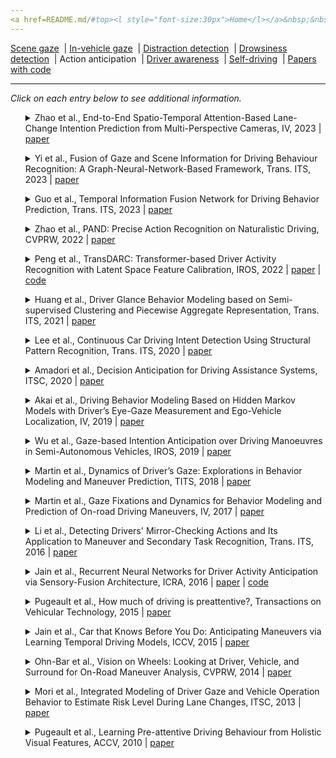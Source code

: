 ```yaml
---
<a href=README.md/#top><l style="font-size:30px">Home</l></a>&nbsp;&nbsp;| <a href=behavioral.md><l style="font-size:30px">Behavioral</l></a>&nbsp;&nbsp;| <l style="font-size:35px">Applications</l>&nbsp;&nbsp;| <a href=datasets.md><l style="font-size:30px">Datasets</l></a>&nbsp;&nbsp;
---
```


[Scene gaze](scene_gaze.md)&nbsp;&nbsp;| [In-vehicle gaze](in-vehicle_gaze.md)&nbsp;&nbsp;| [Distraction detection](distraction_detection.md)&nbsp;&nbsp;| [Drowsiness detection](drowsiness_detection.md)&nbsp;&nbsp;| Action anticipation&nbsp;&nbsp;| [Driver awareness](driver_awareness.md)&nbsp;&nbsp;| [Self-driving](self-driving.md)&nbsp;&nbsp;| [Papers with code](papers_with_code.md)&nbsp;&nbsp;
___
*Click on each entry below to see additional information.*
<ul><a name=2023_IV_Zhao></a>
<details close>
<summary>Zhao et al., End-to-End Spatio-Temporal Attention-Based Lane-Change Intention Prediction from Multi-Perspective Cameras, IV, 2023 | <a href=https://doi.org/10.1109/IV55152.2023.10186602>paper</a></summary>
<ul>
Dataset(s): private
</ul>
<ul>
<pre>
@inproceedings{2023_IV_Zhao,
    author = "Zhao, Zhouqiao and Wei, Zhensong and Tian, Danyang and Reimer, Bryan and Gershon, Pnina and Moradi-Pari, Ehsan",
    booktitle = "2023 IEEE Intelligent Vehicles Symposium (IV)",
    organization = "IEEE",
    pages = "1--8",
    title = "End-to-End Spatio-Temporal Attention-Based Lane-Change Intention Prediction from Multi-Perspective Cameras",
    year = "2023"
}
</pre>
</ul>
</ul>
<ul><a name=2023_T-ITS_Yi></a>
<details close>
<summary>Yi et al., Fusion of Gaze and Scene Information for Driving Behaviour Recognition: A Graph-Neural-Network-Based Framework, Trans. ITS, 2023 | <a href=https://doi.org/10.1109/TITS.2023.3263875>paper</a></summary>
<ul>
Dataset(s): BLVD
</ul>
<ul>
<pre>
@article{2023_T-ITS_Yi,
    author = "Yi, Yangtian and Lu, Chao and Wang, Boyang and Cheng, Long and Li, Zirui and Gong, Jianwei",
    journal = "IEEE Transactions on Intelligent Transportation Systems",
    publisher = "IEEE",
    title = "Fusion of Gaze and Scene Information for Driving Behaviour Recognition: A Graph-Neural-Network-Based Framework",
    year = "2023"
}
</pre>
</ul>
</ul>
<ul><a name=2023_T-ITS_Guo></a>
<details close>
<summary>Guo et al., Temporal Information Fusion Network for Driving Behavior Prediction, Trans. ITS, 2023 | <a href=https://doi.org/10.1109/TITS.2023.3267150>paper</a></summary>
<ul>
Dataset(s): <a href=datasets.md#Brain4Cars>Brain4Cars</a>, private
</ul>
<ul>
<pre>
@article{2023_T-ITS_Guo,
    author = "Guo, Chenghao and Liu, Haizhuang and Chen, Jiansheng and Ma, Huimin",
    journal = "IEEE Transactions on Intelligent Transportation Systems",
    publisher = "IEEE",
    title = "Temporal Information Fusion Network for Driving Behavior Prediction",
    year = "2023"
}
</pre>
</ul>
</ul>
<ul><a name=2022_CVPRW_Zhao></a>
<details close>
<summary>Zhao et al., PAND: Precise Action Recognition on Naturalistic Driving, CVPRW, 2022 | <a href=https://openaccess.thecvf.com/content/CVPR2022W/AICity/papers/Zhao_PAND_Precise_Action_Recognition_on_Naturalistic_Driving_CVPRW_2022_paper.pdf>paper</a></summary>
<ul>
Dataset(s): DGDB
</ul>
<ul>
<pre>
@inproceedings{2022_CVPRW_Zhao,
    author = "Zhao, Hangyue and Xiao, Yuchao and Zhao, Yanyun",
    booktitle = "Proceedings of the IEEE/CVF Conference on Computer Vision and Pattern Recognition",
    pages = "3291--3299",
    title = "PAND: Precise action recognition on naturalistic driving",
    year = "2022"
}
</pre>
</ul>
</ul>
<ul><a name=2022_IROS_Peng></a>
<details close>
<summary>Peng et al., TransDARC: Transformer-based Driver Activity Recognition with Latent Space Feature Calibration, IROS, 2022 | <a href=https://doi.org/10.1109/IROS47612.2022.9981445>paper</a> | <a href=https://github.com/KPeng9510/TransDARC>code</a></summary>
<ul>
Dataset(s): <a href=datasets.md#Drive&Act>Drive&Act</a>
</ul>
<ul>
<pre>
@inproceedings{2022_IROS_Peng,
    author = "Peng, Kunyu and Roitberg, Alina and Yang, Kailun and Zhang, Jiaming and Stiefelhagen, Rainer",
    booktitle = "2022 IEEE/RSJ International Conference on Intelligent Robots and Systems (IROS)",
    organization = "IEEE",
    pages = "278--285",
    title = "TransDARC: Transformer-based Driver Activity Recognition with Latent Space Feature Calibration",
    year = "2022"
}
</pre>
</ul>
</ul>
<ul><a name=2021_T-ITS_Huang></a>
<details close>
<summary>Huang et al., Driver Glance Behavior Modeling based on Semi-supervised Clustering and Piecewise Aggregate Representation, Trans. ITS, 2021 | <a href=https://doi.org/10.1109/TITS.2021.3080322>paper</a></summary>
<ul>
Dataset(s): private
</ul>
<ul>
<pre>
@article{2021_T-ITS_Huang,
    author = "Huang, Jianling and Long, Yan and Zhao, Xiaohua",
    journal = "IEEE Transactions on Intelligent Transportation Systems",
    publisher = "IEEE",
    title = "Driver Glance Behavior Modeling Based on Semi-Supervised Clustering and Piecewise Aggregate Representation",
    year = "2021"
}
</pre>
</ul>
</ul>
<ul><a name=2020_T-ITS_Lee></a>
<details close>
<summary>Lee et al., Continuous Car Driving Intent Detection Using Structural Pattern Recognition, Trans. ITS, 2020 | <a href=https://doi.org/10.1109/TITS.2019.2961928>paper</a></summary>
<ul>
Dataset(s): private
</ul>
<ul>
<pre>
@article{2020_T-ITS_Lee,
    author = "Lee, Sukhan and Khan, Muhammad Qasim and Husen, Mohd Nizam",
    journal = "IEEE Transactions on Intelligent Transportation Systems",
    number = "2",
    pages = "1001--1013",
    title = "Continuous car driving intent detection using structural pattern recognition",
    volume = "22",
    year = "2020"
}
</pre>
</ul>
</ul>
<ul><a name=2020_ITSC_Amadori></a>
<details close>
<summary>Amadori et al., Decision Anticipation for Driving Assistance Systems, ITSC, 2020 | <a href=https://doi.org/10.1109/ITSC45102.2020.9294216>paper</a></summary>
<ul>
Dataset(s): private
</ul>
<ul>
<pre>
@inproceedings{2020_ITSC_Amadori,
    author = "Amadori, Pierluigi Vito and Fischer, Tobias and Wang, Ruohan and Demiris, Yiannis",
    booktitle = "2020 IEEE 23rd International Conference on Intelligent Transportation Systems (ITSC)",
    organization = "IEEE",
    pages = "1--7",
    title = "Decision anticipation for driving assistance systems",
    year = "2020"
}
</pre>
</ul>
</ul>
<ul><a name=2019_IV_Akai></a>
<details close>
<summary>Akai et al., Driving Behavior Modeling Based on Hidden Markov Models with Driver’s Eye-Gaze Measurement and Ego-Vehicle Localization, IV, 2019 | <a href=https://doi.org/10.1109/IVS.2019.8814287>paper</a></summary>
<ul>
Dataset(s): private
</ul>
<ul>
<pre>
@inproceedings{2019_IV_Akai,
    author = "Akai, Naoki and Hirayama, Takatsugu and Morales, Luis Yoichi and Akagi, Yasuhiro and Liu, Hailong and Murase, Hiroshi",
    booktitle = "IV",
    title = "{Driving behavior modeling based on hidden Markov models with driver's eye-gaze measurement and ego-vehicle localization}",
    year = "2019"
}
</pre>
</ul>
</ul>
<ul><a name=2019_IROS_Wu></a>
<details close>
<summary>Wu et al., Gaze-based Intention Anticipation over Driving Manoeuvres in Semi-Autonomous Vehicles, IROS, 2019 | <a href=https://doi.org/10.1109/IROS40897.2019.8967779>paper</a></summary>
<ul>
Dataset(s): private
</ul>
<ul>
<pre>
@inproceedings{2019_IROS_Wu,
    author = "Wu, Min and Louw, Tyron and Lahijanian, Morteza and Ruan, Wenjie and Huang, Xiaowei and Merat, Natasha and Kwiatkowska, Marta",
    booktitle = "IROS",
    title = "Gaze-based intention anticipation over driving manoeuvres in semi-autonomous vehicles",
    year = "2019"
}
</pre>
</ul>
</ul>
<ul><a name=2018_TIV_Martin></a>
<details close>
<summary>Martin et al., Dynamics of Driver’s Gaze: Explorations in Behavior Modeling and Maneuver Prediction, TITS, 2018 | <a href=https://doi.org/10.1109/TIV.2018.2804160>paper</a></summary>
<ul>
Dataset(s): private
</ul>
<ul>
<pre>
@article{2018_TIV_Martin,
    author = "Martin, Sujitha and Vora, Sourabh and Yuen, Kevan and Trivedi, Mohan Manubhai",
    journal = "IEEE Transactions on Intelligent Vehicles",
    number = "2",
    pages = "141--150",
    title = "Dynamics of driver's gaze: Explorations in behavior modeling and maneuver prediction",
    volume = "3",
    year = "2018"
}
</pre>
</ul>
</ul>
<ul><a name=2017_IV_Martin></a>
<details close>
<summary>Martin et al., Gaze Fixations and Dynamics for Behavior Modeling and Prediction of On-road Driving Maneuvers, IV, 2017 | <a href=https://doi.org/10.1109/IVS.2017.7995928>paper</a></summary>
<ul>
Dataset(s): private
</ul>
<ul>
<pre>
@inproceedings{2017_IV_Martin,
    author = "Martin, Sujitha and Trivedi, Mohan M",
    booktitle = "IV",
    title = "Gaze fixations and dynamics for behavior modeling and prediction of on-road driving maneuvers",
    year = "2017"
}
</pre>
</ul>
</ul>
<ul><a name=2016_T-ITS_Li></a>
<details close>
<summary>Li et al., Detecting Drivers' Mirror-Checking Actions and Its Application to Maneuver and Secondary Task Recognition, Trans. ITS, 2016 | <a href=https://doi.org/10.1109/TITS.2015.2493451>paper</a></summary>
<ul>
Dataset(s): private
</ul>
<ul>
<pre>
@article{2016_T-ITS_Li,
    author = "Li, Nanxiang and Busso, Carlos",
    journal = "IEEE Transactions on Intelligent Transportation Systems",
    number = "4",
    pages = "980--992",
    publisher = "IEEE",
    title = "Detecting drivers' mirror-checking actions and its application to maneuver and secondary task recognition",
    volume = "17",
    year = "2015"
}
</pre>
</ul>
</ul>
<ul><a name=2016_ICRA_Jain></a>
<details close>
<summary>Jain et al., Recurrent Neural Networks for Driver Activity Anticipation via Sensory-Fusion Architecture, ICRA, 2016 | <a href=https://doi.org/10.1109/ICRA.2016.7487478>paper</a> | <a href=https://github.com/asheshjain399/RNNexp>code</a></summary>
<ul>
Dataset(s): <a href=datasets.md#Brain4Cars>Brain4Cars</a>
</ul>
<ul>
<pre>
@inproceedings{2016_ICRA_Jain,
    author = "Jain, Ashesh and Singh, Avi and Koppula, Hema S and Soh, Shane and Saxena, Ashutosh",
    booktitle = "ICRA",
    title = "Recurrent neural networks for driver activity anticipation via sensory-fusion architecture",
    year = "2016"
}
</pre>
</ul>
</ul>
<ul><a name=2015_TranVehTech_Pugeault></a>
<details close>
<summary>Pugeault et al., How much of driving is preattentive?, Transactions on Vehicular Technology, 2015 | <a href=https://doi.org/10.1109/TVT.2015.2487826>paper</a></summary>
<ul>
Dataset(s): DIPLECS
</ul>
<ul>
<pre>
@article{2015_TranVehTech_Pugeault,
    author = "Pugeault, Nicolas and Bowden, Richard",
    journal = "IEEE Transactions on Vehicular Technology",
    number = "12",
    pages = "5424--5438",
    publisher = "IEEE",
    title = "How much of driving is preattentive?",
    volume = "64",
    year = "2015"
}
</pre>
</ul>
</ul>
<ul><a name=2015_ICCV_Jain></a>
<details close>
<summary>Jain et al., Car that Knows Before You Do: Anticipating Maneuvers via Learning Temporal Driving Models, ICCV, 2015 | <a href=https://openaccess.thecvf.com/content_iccv_2015/papers/Jain_Car_That_Knows_ICCV_2015_paper.pdf>paper</a></summary>
<ul>
Dataset(s): <a href=datasets.md#Brain4Cars>Brain4Cars</a>
</ul>
<ul>
<pre>
@inproceedings{2015_ICCV_Jain,
    author = "Jain, Ashesh and Koppula, Hema S and Raghavan, Bharad and Soh, Shane and Saxena, Ashutosh",
    booktitle = "ICCV",
    title = "Car that knows before you do: Anticipating maneuvers via learning temporal driving models",
    year = "2015"
}
</pre>
</ul>
</ul>
<ul><a name=2014_CVPRW_Ohn-Bar></a>
<details close>
<summary>Ohn-Bar et al., Vision on Wheels: Looking at Driver, Vehicle, and Surround for On-Road Maneuver Analysis, CVPRW, 2014 | <a href=https://www.cv-foundation.org//openaccess/content_cvpr_workshops_2014/W03/papers/Ohn-Bar_Vision_on_Wheels_2014_CVPR_paper.pdf>paper</a></summary>
<ul>
Dataset(s): private
</ul>
<ul>
<pre>
@inproceedings{2014_CVPRW_Ohn-Bar,
    author = "Ohn-Bar, Eshed and Tawari, Ashish and Martin, Sujitha and Trivedi, Mohan M",
    booktitle = "CVPRW",
    title = "Vision on wheels: Looking at driver, vehicle, and surround for on-road maneuver analysis",
    year = "2014"
}
</pre>
</ul>
</ul>
<ul><a name=2013_ITSC_Mori></a>
<details close>
<summary>Mori et al., Integrated Modeling of Driver Gaze and Vehicle Operation Behavior to Estimate Risk Level During Lane Changes, ITSC, 2013 | <a href=https://doi.org/10.1109/ITSC.2013.6728526>paper</a></summary>
<ul>
Dataset(s): private
</ul>
<ul>
<pre>
@inproceedings{2013_ITSC_Mori,
    author = "Mori, Masataka and Miyajima, Chiyomi and Hirayama, Takatsugu and Kitaoka, Norihide and Takeda, Kazuya",
    booktitle = "ITSC",
    title = "Integrated modeling of driver gaze and vehicle operation behavior to estimate risk level during lane changes",
    year = "2013"
}
</pre>
</ul>
</ul>
<ul><a name=2010_ACCV_Pugeault></a>
<details close>
<summary>Pugeault et al., Learning Pre-attentive Driving Behaviour from Holistic Visual Features, ACCV, 2010 | <a href=https://doi.org/10.1007/978-3-642-15567-3_12>paper</a></summary>
<ul>
Dataset(s): DIPLECS
</ul>
<ul>
<pre>
@inproceedings{2010_ACCV_Pugeault,
    author = "Pugeault, Nicolas and Bowden, Richard",
    booktitle = "ECCV",
    title = "Learning pre-attentive driving behaviour from holistic visual features",
    year = "2010"
}
</pre>
</ul>
</ul>
